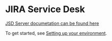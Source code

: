 # JIRA Service Desk

[JSD Server documetation can be found here](https://hello.atlassian.net/wiki/spaces/SDS/pages/142712990/JSD+Server+Development)

To get started, see [Setting up your environment](https://hello.atlassian.net/wiki/spaces/SDS/pages/142713491/Setting+up+your+environment).
